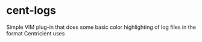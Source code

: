# cent-logs
Simple VIM plug-in that does some basic color highlighting of log files in the format Centricient uses
